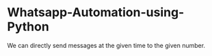 # Whatsapp-Automation-using-Python
We can directly send messages at the given time to the given number.
